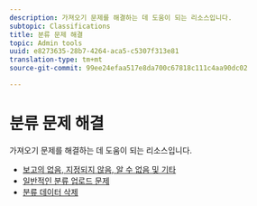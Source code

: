 ```yaml
---
description: 가져오기 문제를 해결하는 데 도움이 되는 리소스입니다.
subtopic: Classifications
title: 분류 문제 해결
topic: Admin tools
uuid: e8273635-28b7-4264-aca5-c5307f313e81
translation-type: tm+mt
source-git-commit: 99ee24efaa517e8da700c67818c111c4aa90dc02

---
```



# 분류 문제 해결

가져오기 문제를 해결하는 데 도움이 되는 리소스입니다.

* [보고의 없음, 지정되지 않음, 알 수 없음 및 기타](/help/technotes/unspecified.md)
* [일반적인 분류 업로드 문제](http://helpx.adobe.com/kr/analytics/kb/common-saint-upload-issues.html)
* [분류 데이터 삭제](/help/components/c-classifications2/c-classifications-importer/t-delete-classification-data.md)

